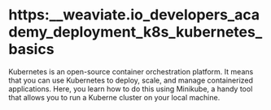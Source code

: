# https:\_\_weaviate.io_developers_academy_deployment_k8s_kubernetes_basics

Kubernetes is an open-source container orchestration platform. It means that you can use Kubernetes to deploy, scale, and manage containerized applications. Here, you learn how to do this using Minikube, a handy tool that allows you to run a Kuberne cluster on your local machine.
